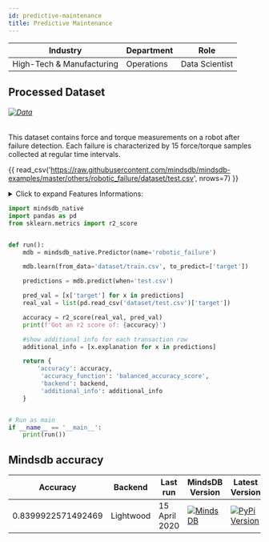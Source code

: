 ```yaml
---
id: predictive-maintenance
title: Predictive Maintenance
---
```


| Industry       | Department | Role               |
|----------------|------------|--------------------|
| High-Tech & Manufacturing | Operations | Data Scientist |

## Processed Dataset 

###### [![Data](https://img.shields.io/badge/GET--DATA-RoboticFailure-green)](https://github.com/mindsdb/mindsdb-examples/tree/master/others/robotic_failure/dataset)

This dataset contains force and torque measurements on a robot after failure detection. Each failure is characterized by 15 force/torque samples collected at regular time intervals.


{{ read_csv('https://raw.githubusercontent.com/mindsdb/mindsdb-examples/master/others/robotic_failure/dataset/test.csv', nrows=7) }}

<details>
  <summary>Click to expand Features Informations:</summary>

```
id
time
F_x
F_y
F_z
T_x
T_y
T_z
target

Fx1 ... Fx15 is the evolution of force Fx in the observation window
```
</details>

```python
import mindsdb_native
import pandas as pd
from sklearn.metrics import r2_score


def run():
    mdb = mindsdb_native.Predictor(name='robotic_failure')

    mdb.learn(from_data='dataset/train.csv', to_predict=['target'])

    predictions = mdb.predict(when='test.csv')

    pred_val = [x['target'] for x in predictions]
    real_val = list(pd.read_csv('dataset/test.csv')['target'])

    accuracy = r2_score(real_val, pred_val)
    print(f'Got an r2 score of: {accuracy}')

    #show additional info for each transaction row
    additional_info = [x.explanation for x in predictions]

    return {
        'accuracy': accuracy,
         'accuracy_function': 'balanced_accuracy_score',
         'backend': backend,
         'additional_info': additional_info
    }


# Run as main
if __name__ == '__main__':
    print(run())
```

## Mindsdb accuracy

| Accuracy       | Backend  | Last run | MindsDB Version | Latest Version|
|----------------|-------------------|----------------------|-----------------|--------------|
| 0.8399922571492469 | Lightwood | 15 April 2020 | [![MindsDB](https://img.shields.io/badge/pypi--package-1.16.0-green)](https://pypi.org/project/MindsDB/1.16.0/)|   <a href="https://pypi.org/project/MindsDB/"><img src="https://badge.fury.io/py/MindsDB.svg" alt="PyPi Version"></a>|


